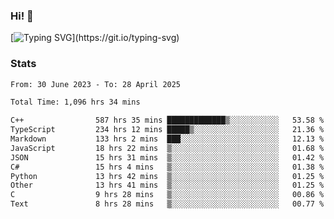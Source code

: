 ### Hi!  👋

[![Typing SVG](https://readme-typing-svg.herokuapp.com?font=Fira+Code&pause=1000&width=435&lines=Hello!+I'm+Texiwustion.)](https://git.io/typing-svg)

### Stats

<!--START_SECTION:waka-->

```txt
From: 30 June 2023 - To: 28 April 2025

Total Time: 1,096 hrs 34 mins

C++                587 hrs 35 mins █████████████▒░░░░░░░░░░░   53.58 %
TypeScript         234 hrs 12 mins █████▒░░░░░░░░░░░░░░░░░░░   21.36 %
Markdown           133 hrs 2 mins  ███░░░░░░░░░░░░░░░░░░░░░░   12.13 %
JavaScript         18 hrs 22 mins  ▒░░░░░░░░░░░░░░░░░░░░░░░░   01.68 %
JSON               15 hrs 31 mins  ▒░░░░░░░░░░░░░░░░░░░░░░░░   01.42 %
C#                 15 hrs 4 mins   ▒░░░░░░░░░░░░░░░░░░░░░░░░   01.38 %
Python             13 hrs 42 mins  ▒░░░░░░░░░░░░░░░░░░░░░░░░   01.25 %
Other              13 hrs 41 mins  ▒░░░░░░░░░░░░░░░░░░░░░░░░   01.25 %
C                  9 hrs 28 mins   ▒░░░░░░░░░░░░░░░░░░░░░░░░   00.86 %
Text               8 hrs 28 mins   ▒░░░░░░░░░░░░░░░░░░░░░░░░   00.77 %
```

<!--END_SECTION:waka-->
